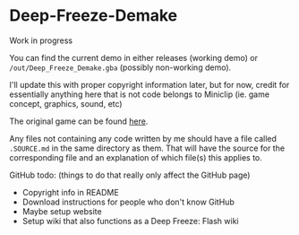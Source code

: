 # Deep-Freeze-Demake

Work in progress

You can find the current demo in either releases (working demo) or `/out/Deep_Freeze_Demake.gba` (possibly non-working demo).

I'll update this with proper copyright information later, but for now, credit for essentially anything here that is not code belongs to Miniclip (ie. game concept, graphics, sound, etc)

The original game can be found [here][1].

[1]: https://www.miniclip.com/games/deep-freeze/en/

Any files not containing any code written by me should have a file called `.SOURCE.md` in the same directory as them. That will have the source for the corresponding file and an explanation of which file(s) this applies to.


GitHub todo: (things to do that really only affect the GitHub page)
* Copyright info in README
* Download instructions for people who don't know GitHub
* Maybe setup website
* Setup wiki that also functions as a Deep Freeze: Flash wiki
